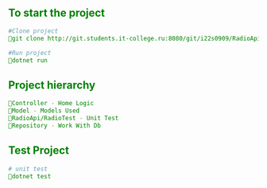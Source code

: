 <span style="color: green">

<svg xmlns="" viewBox="0 0 55 20" fill="none">
    <text x="0" y="150" fill="green">E</text>
    <text x="12" y="150" fill="green">d</text>
    <text x="21" y="150" fill="green">a</text>
    <text x="30" y="150" fill="green">n</text>
    <text x="40" y="150" fill="green">k</text>
    <text x="48" y="150" fill="green">r</text>
    <text x="54" y="150" fill="green">y</text>
    <text x="61" y="150" fill="green">z</text>
    <text x="69" y="150" fill="green">o</text>
</svg>

## To start the project
```bash
#Clone project
💎git clone http://git.students.it-college.ru:8080/git/i22s0909/RadioApi.git

#Run project
💎dotnet run
```

## Project hierarchy
```bash
💎Controller - Home Logic 
💎Model - Models Used
💎RadioApi/RadioTest - Unit Test
💎Repository - Work With Db
```

## Test Project
```bash
# unit test
💎dotnet test
```

</span>
